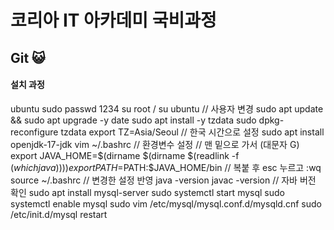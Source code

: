 # **코리아 IT 아카데미 국비과정** 
## Git 😺
<a name="readme-top"></a> 


#### 설치 과정
  ubuntu
  sudo passwd
  1234
  su root / su ubuntu 
	  // 사용자 변경
  sudo apt update && sudo apt upgrade -y
  date
  sudo apt install -y tzdata
  sudo dpkg-reconfigure tzdata
  export TZ=Asia/Seoul
	  // 한국 시간으로 설정
  sudo apt install openjdk-17-jdk
  vim ~/.bashrc 
	  // 환경변수 설정
	  // 맨 밑으로 가서 (대문자 G)
  export JAVA_HOME=$(dirname $(dirname $(readlink -f $(which java))))
  export PATH=$PATH:$JAVA_HOME/bin
  	// 복붙 후 esc 누르고 :wq
  source ~/.bashrc
  	// 변경한 설정 반영
  java -version
  javac -version
	  // 자바 버전 확인
  sudo apt install mysql-server
  sudo systemctl start mysql
  sudo systemctl enable mysql
  sudo vim /etc/mysql/mysql.conf.d/mysqld.cnf
  sudo /etc/init.d/mysql restart
